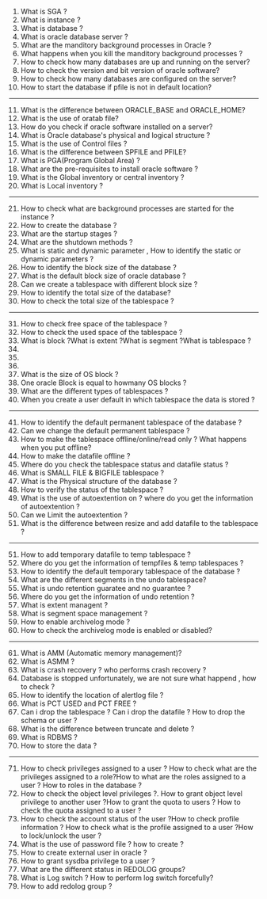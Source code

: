 1. What is SGA ?
2. What is instance ?
3. What is database ?
4. What is oracle database server ?
5. What are the manditory background processes in Oracle ?
6. What happens when you kill the manditory background processes ?
7. How to check how many databases are up and running on the server?
8. How to check the version and bit version of oracle software?
9. How to check how many databases are configured on the server?
10. How to start the database if pfile is not in default location?

---------------------------------------------------------------------------------------

11. What is the difference between ORACLE_BASE and ORACLE_HOME?
12. What is the use of oratab file?
13. How do you check if oracle software installed on a server?
14. What is  Oracle database's physical and logical structure ?
15. What is the use of Control files ?
16. What is the difference between SPFILE and PFILE?
17. What is PGA(Program Global Area) ?
18. What are the pre-requisites to install oracle software ?
19. What is the Global inventory or central inventory ?
20. What is Local inventory ?

---------------------------------------------------------------------------------------

21. How to check what are background processes are started for the instance ?
22. How to create the database ?
23. What are the startup stages ?
24. What are the shutdown methods ?
25. What is static and dynamic parameter , How to identify the static or dynamic parameters ?
26. How to identify the block size of the database ?
27. What is the default block size of oracle database ?
28. Can we create a tablespace with different block size ?
29. How to identify the total size of the database?
30. How to check the total size of the tablespace ?

-------------------------------------------------------------------------------------------

31. How to check free space of the tablespace ?
32. How to check the used space of the tablespace ?
33. What is block ?What is extent ?What is segment ?What is tablespace ?
34. 
35. 
36. 
37. What is the size of OS block ?
38. One oracle Block is equal to howmany OS blocks ?
39. What are the different types of tablespaces ?
40. When you create a user default in which tablespace the data is stored ?

---------------------------------------------------------------------------------

41. How to identify the default permanent tablespace of the database ?
42. Can we change the default permanent tablespace ?
42. How to make the tablespace offline/online/read only ? What happens when you put offline?
43. How to make the datafile offline ?
44. Where do you check the tablespace status and datafile status ?
45. What is SMALL FILE & BIGFILE tablespace ?
46. What is the Physical structure of the database ?
47. How to verify the status of the tablespace ?
48. What is the use of autoextention on ? where do you get the information of autoextention ?
49. Can we Limit the autoextention ?
50. What is the difference between resize and add datafile to the tablespace ?

------------------------------------------------------------------------------

51. How to add temporary datafile to temp tablespace ?
52. Where do you get the information of tempfiles & temp tablespaces ?
53. How to identify the default temporary tablespace of the database ?
54. What are the different segments in the undo tablespace?
55. What is undo retention guaratee and no guarantee ?
56. Where do you get the information of undo retention ?
57. What is extent managent ?
58. What is segment space management ?
59. How to enable archivelog mode ?
60. How to check the archivelog mode is enabled or disabled?

-------------------------------------------------------------------

61. What is AMM (Automatic memory management)?
62. What is ASMM ?
63. What is crash recovery ? who performs crash recovery ?
64. Database is stopped unfortunately, we are not sure what happend , how to check ?
65. How to identify the location of alertlog file ?
66. What is PCT USED and PCT FREE ?
67. Can i drop the tablespace ? Can i drop the datafile ? How to drop the schema or user ?
68. What is the difference between truncate and delete ?
69. What is RDBMS ?
70. How to store the data ?

---------------------------------------------------------------------------------

71. How to check privileges assigned to a user ? How to check what are the privileges assigned to a role?How to what are the roles assigned to a user ? 
    How to roles in the database ?
72. How to check the object level privileges ?. How to grant object level privilege to another user ?How to grant the quota to users ? 
    How to check the quota assigned to a user ?
73. How to check the account status of the user ?How to check profile information ? How to check what is the profile assigned to a user ?How to lock/unlock the user ?
74. What is the use of password file ? how to create ?
75. How to create external user in oracle ?
76. How to grant sysdba privilege to a user ?
77. What  are the different status in REDOLOG groups?
78. What is Log switch ? How to perform  log switch forcefully?
79. How to add redolog group ?